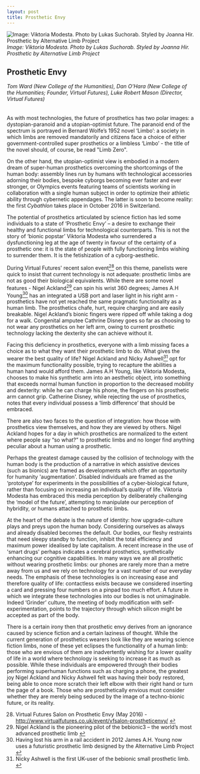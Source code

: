 ```yaml
---
layout: post
title: Prosthetic Envy
---
```


![Image: Viktoria Modesta. Photo by Lukas Suchorab. Styled by Joanna Hir. Prosthetic by Alternative Limb Project
](images/22.jpg)
*Image: Viktoria Modesta. Photo by Lukas Suchorab. Styled by Joanna Hir. Prosthetic by Alternative Limb Project*

## Prosthetic Envy

_Tom Ward (New College of the Humanities), Dan O’Hara (New College of the Humanities; Founder, Virtual Futures), Luke Robert Mason (Director, Virtual Futures)_
<br />
<br />
<br />
As with most technologies, the future of prosthetics has two polar images: a dystopian-paranoid and a utopian-optimist future. The paranoid end of the spectrum is portrayed in Bernard Wolfe’s 1952 novel  ‘Limbo’: a society in which limbs are removed mandatorily and citizens face a choice of either government-controlled super prosthetics or a limbless ‘Limbo’ - the title of the novel should, of course, be read "Limb Zero". 

On the other hand, the utopian-optimist view is embodied in a modern dream of super-human prosthetics overcoming the shortcomings of the human body: assembly lines run by humans with technological accessories adorning their bodies, bespoke cyborgs becoming ever faster and ever stronger, or Olympics events featuring teams of scientists working in collaboration with a single human subject in order to optimize their athletic ability through cybernetic appendages. The latter is soon to become reality: the first _Cybathlon_ takes place in October 2016 in Switzerland.

The potential of prosthetics articulated by science fiction has led some individuals to a state of ‘Prosthetic Envy’ – a desire to exchange their healthy and functional limbs for technological counterparts. This is not the story of ‘bionic popstar’ Viktoria Modesta who surrendered a dysfunctioning leg at the age of twenty in favour of the certainty of a prosthetic one: it is the state of people with fully functioning limbs wishing to surrender them. It is the fetishization of a cyborg-aesthetic.

During Virtual Futures' recent salon event[<sup>28</sup>](#fn28)<a id="fnref28"> on this theme, panelists were quick to insist that current technology is not adequate: prosthetic limbs are not as good their biological equivalents. While there are some novel features - Nigel Ackland[<sup>29</sup>](#fn29)<a id="fnref29"> can spin his wrist 360 degrees; James A.H Young[<sup>30</sup>](#fn30)<a id="fnref30"> has an integrated a USB port and laser light in his right arm - prosthetics have not yet reached the same pragmatic functionality as a human limb. The prosthetics chafe, hurt, require charging and are easily breakable. Nigel Ackland’s bionic fingers were ripped off while taking a dog for a walk. Congenital amputee Cathrine Disney goes so far as choosing to not wear any prosthetics on her left arm, owing to current prosthetic technology lacking the dexterity she can achieve without it.

Facing this deficiency in prosthetics, everyone with a limb missing faces a choice as to what they want their prosthetic limb to do. What gives the wearer the best quality of life? Nigel Ackland and Nicky Ashwell[<sup>31</sup>](#fn31)<a id="fnref31"> opt for the maximum functionality possible, trying to recapture the abilities a human hand would afford them. James A.H Young, like Viktoria Modesta, chooses to make his synthetic arm into an aesthetic object, into something that exceeds normal human function in proportion to the decreased mobility and dexterity: while he can charge his phone, the fingers on his prosthetic arm cannot grip. Catherine Disney, while rejecting the use of prosthetics, notes that every individual possess a ‘limb difference’ that should be embraced. 

There are also two faces to the question of integration: how those with prosthetics view themselves, and how they are viewed by others. Nigel Ackland hopes for a day in which prosthetics are normalized to the extent where people say “so what?” to prosthetic limbs and no longer find anything peculiar about a human using a prosthetic. 

Perhaps the greatest damage caused by the collision of technology with the human body is the production of a narrative in which assistive devices (such as bionics) are framed as developments which offer an opportunity for humanity 'augmentation'. Disabled individuals are framed as the ‘prototype’ for experiments in the possibilities of a cyber-biological future, rather than focusing on increasing an individual’s quality of life. Viktoria Modesta has embraced this media perception by deliberately challenging the ‘model of the future’, attempting to manipulate our perception of hybridity, or humans attached to prosthetic limbs.

At the heart of the debate is the nature of identity: how upgrade-culture plays and preys upon the human body. Considering ourselves as always and already disabled becomes the default. Our bodies, our fleshy restraints that need sleepy standby to function, inhibit the total efficiency and maximum power idealised by late capitalism. A recent increase in the use of 'smart drugs'  perhaps indicates a cerebral prosthetics, synthetically enhancing our cognitive capabilities. In many ways we are all prosthetic without wearing prosthetic limbs: our phones are rarely more than a metre away from us and we rely on technology for a vast number of our everyday needs. The emphasis of these technologies is on increasing ease and therefore quality of life: contactless exists because we considered inserting a card and pressing four numbers on a pinpad too much effort. A future in which we integrate these technologies into our bodies is not unimaginable. Indeed ‘Grinder’ culture, the meeting of body modification with self-experimentation, points to the trajectory through which silicon might be accepted as part of the body.

There is a certain irony then that prosthetic envy derives from an ignorance caused by science fiction and a certain laziness of  thought. While the current generation of prosthetics wearers look like they are wearing science fiction limbs, none of these yet eclipses the functionality of a human limb: those who are envious of them are inadvertently wishing for a lower quality of life in a world where technology is seeking to increase it as much as possible. While these individuals are empowered through their bodies performing superhuman functions such as charging a phone, the greatest joy Nigel Ackland and Nicky Ashwell felt was having their body restored, being able to once more scratch  their left elbow with their right hand or turn the page of a book. Those who are prosthetically envious must consider whether they are merely being seduced by the image of a techno-bionic future, or its reality.

<ol start="28">
<li id="fn28">Virtual Futures Salon on Prosthetic Envy (May 2016) - <a href="http://www.virtualfutures.co.uk/event/vfsalon-prostheticenvy/">http://www.virtualfutures.co.uk/event/vfsalon-prostheticenvy/</a> <a href="#fnref28">↩</a></li>
<li id="fn29">Nigel Ackland is the pioneering pilot of the bebionic3 – the world’s most advanced prosthetic limb <a href="#fnref29">↩</a></li>
<li id="fn30">Having lost his arm in a rail accident in 2012 James A.H. Young now uses a futuristic prosthetic limb designed by the Alternative Limb Project <a href="#fnref30">↩</a></li>
<li id="fn31">Nicky Ashwell is the first UK-user of the bebionic small prosthetic limb. <a href="#fnref31">↩</a></li>
</ol>
